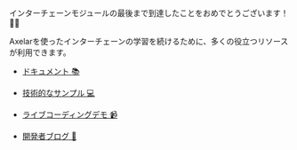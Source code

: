 インターチェーンモジュールの最後まで到達したことをおめでとうございます！🎉🎉

Axelarを使ったインターチェーンの学習を続けるために、多くの役立つリソースが利用できます。

- <a href="https://docs.axelar.dev/" target="_blank">ドキュメント 📚</a>

- <a href="https://github.com/axelarnetwork/axelar-examples/tree/main" target="_blank">技術的なサンプル 💻</a>

- <a href="https://www.youtube.com/watch?v=3sctKcQIaLA&list=PLh_q0hSKS_y0Zt_GfL3olZHi4GwbF6tuo" target="_blank">ライブコーディングデモ 📹</a>

- <a href="https://blog.axelar.dev/" target="_blank">開発者ブログ 📝</a>

